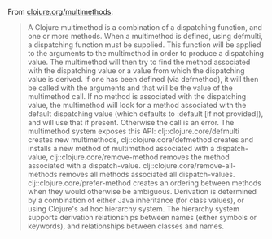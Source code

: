 From [clojure.org/multimethods](http://clojure.org/multimethods):

> A Clojure multimethod is a combination of a dispatching function, and one or
  more methods. When a multimethod is defined, using defmulti, a dispatching
  function must be supplied. This function will be applied to the arguments to
  the multimethod in order to produce a dispatching value. The multimethod will
  then try to find the method associated with the dispatching value or a value
  from which the dispatching value is derived. If one has been defined (via
  defmethod), it will then be called with the arguments and that will be the
  value of the multimethod call. If no method is associated with the dispatching
  value, the multimethod will look for a method associated with the default
  dispatching value (which defaults to :default [if not provided]), and will use
  that if present. Otherwise the call is an error.  The multimethod system
  exposes this API: clj::clojure.core/defmulti creates new multimethods,
  clj::clojure.core/defmethod creates and installs a new method of multimethod
  associated with a dispatch-value, clj::clojure.core/remove-method removes the
  method associated with a dispatch-value. clj::clojure.core/remove-all-methods
  removes all methods associated all
  dispatch-values. clj::clojure.core/prefer-method creates an ordering between
  methods when they would otherwise be ambiguous.  Derivation is determined by a
  combination of either Java inheritance (for class values), or using Clojure's
  ad hoc hierarchy system. The hierarchy system supports derivation
  relationships between names (either symbols or keywords), and relationships
  between classes and names.
